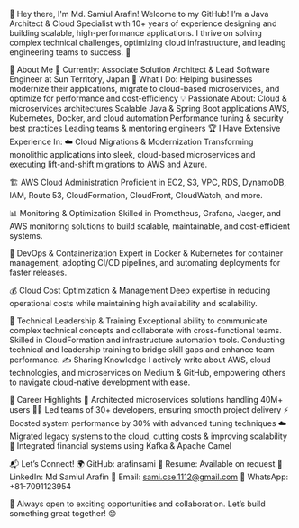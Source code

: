 👋 Hey there, I'm Md. Samiul Arafin!
Welcome to my GitHub! I’m a Java Architect & Cloud Specialist with 10+ years of experience designing and building scalable, high-performance applications. I thrive on solving complex technical challenges, optimizing cloud infrastructure, and leading engineering teams to success. 🚀

🌟 About Me
💼 Currently: Associate Solution Architect & Lead Software Engineer at Sun Territory, Japan
🎯 What I Do: Helping businesses modernize their applications, migrate to cloud-based microservices, and optimize for performance and cost-efficiency
💡 Passionate About:
Cloud & microservices architectures
Scalable Java & Spring Boot applications
AWS, Kubernetes, Docker, and cloud automation
Performance tuning & security best practices
Leading teams & mentoring engineers
🏆 I Have Extensive Experience In:
☁️ Cloud Migrations & Modernization
Transforming monolithic applications into sleek, cloud-based microservices and executing lift-and-shift migrations to AWS and Azure.

🏗 AWS Cloud Administration
Proficient in EC2, S3, VPC, RDS, DynamoDB, IAM, Route 53, CloudFormation, CloudFront, CloudWatch, and more.

📊 Monitoring & Optimization
Skilled in Prometheus, Grafana, Jaeger, and AWS monitoring solutions to build scalable, maintainable, and cost-efficient systems.

🐳 DevOps & Containerization
Expert in Docker & Kubernetes for container management, adopting CI/CD pipelines, and automating deployments for faster releases.

💰 Cloud Cost Optimization & Management
Deep expertise in reducing operational costs while maintaining high availability and scalability.

🎯 Technical Leadership & Training
Exceptional ability to communicate complex technical concepts and collaborate with cross-functional teams.
Skilled in CloudFormation and infrastructure automation tools.
Conducting technical and leadership training to bridge skill gaps and enhance team performance.
✍️ Sharing Knowledge
I actively write about AWS, cloud technologies, and microservices on Medium & GitHub, empowering others to navigate cloud-native development with ease.

📌 Career Highlights
🚀 Architected microservices solutions handling 40M+ users
👨‍💻 Led teams of 30+ developers, ensuring smooth project delivery
⚡ Boosted system performance by 30% with advanced tuning techniques
☁️ Migrated legacy systems to the cloud, cutting costs & improving scalability
🔄 Integrated financial systems using Kafka & Apache Camel

📬 Let’s Connect!
🌍 GitHub: arafinsami
📄 Resume: Available on request
💼 LinkedIn: Md Samiul Arafin
📧 Email: sami.cse.1112@gmail.com
📱 WhatsApp: +81-7091123954

🚀 Always open to exciting opportunities and collaboration. Let’s build something great together! 😊

<!---
arafinsami/arafinsami is a ✨ special ✨ repository because its `README.md` (this file) appears on your GitHub profile.
You can click the Preview link to take a look at your changes.
--->
